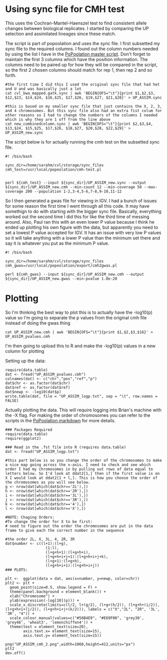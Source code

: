 # Using sync file for CMH test
This uses the Cochran-Mantel-Haenszel test to find consistent allele changes between biological replicates. I started by comparing the UP selection and assimilated lineages since these match.

The script is part of popoolation and uses the sync file. I first subsetted my sync file to the required columns. I found out the column numbers needed by using the list I have in the [PoPoolation master script](https://github.com/srmarzec/CVL_SequenceAnaylsis/blob/master/PoPoolation.md). Don't forget to maintain the first 3 columns which have the position information. The columns need to be paired up for how they will be compared in the script, so the first 2 chosen columns should match for rep 1, then rep 2 and so forth. 
```
#the first time I did this I used the original sync file that had het and U and was basically just a lot
cat cvl_bwa_mapped.gatk.sync | awk 'BEGIN{OFS="\t"}{print $1,$2,$3, $12,$23, $14,$24, $16,$25, $17,$26, $19,$27, $21,$28}' > UP_ASSIM.sync

#this is based on my smaller sync file that just contains the X, 2, 3, and 4 chromosomes. But this sync file also had an extra fist colum for other reasons so I had to change the numbers of the columns I needed which is why they are 1 off from the line above
cat new_combinedcolumn.sync | awk 'BEGIN{OFS="\t"}{print $2,$3,$4, $13,$24, $15,$25, $17,$26, $18,$27, $20,$28, $22,$29}' > UP_ASSIM_new.sync
```
The script below is for actually running the cmh test on the subsetted sync file.
```
#! /bin/bash

sync_dir=/home/sarahm/cvl/storage/sync_files
cmh_test=/usr/local/popoolation/cmh-test.pl


perl ${cmh_test} --input ${sync_dir}/UP_ASSIM_new.sync --output ${sync_dir}/UP_ASSIM_new.cmh --min-count 12 --min-coverage 50 --max-coverage 200 --population 1-2,3-4,5-6,7-8,9-10,11-12
```
So I then generated a gwas file for viewing in IGV. I had a bunch of issues for some reason the first time I went through all this code. It may have somethign to do with starting with the bigger sync file. Basically, everything worked out the second time I did this for like the third time of messing around. Also, Paul ran this with an even lower P value because I think he ended up plotting his own figure with the data, but apparently you need to set a lowest P value accepted for IGV. It has an issue with very low P values so it will take anything with a lower P value than the minimum set there and say it is whatever you put as the minimum P value. 
```
#! /bin/bash

sync_dir=/home/sarahm/cvl/storage/sync_files
cmh_gwas=/usr/local/popoolation/export/cmh2gwas.pl

perl ${cmh_gwas} --input ${sync_dir}/UP_ASSIM_new.cmh --output ${sync_dir}/UP_ASSIM_new.gwas --min-pvalue 1.0e-20
```
# Plotting
So I'm thinking the best way to plot this is to actually have the -log10(p) value so I'm going to separate the p values from the original cmh file instead of doing the gwas thing
```
cat UP_ASSIM_new.cmh | awk 'BEGIN{OFS="\t"}{print $1,$2,$3,$16}' > UP_ASSIM_pvalues.cmh
```
I'm then going to upload this to R and make the -log10(p) values in a new column for plotting

Setting up the data:
```
require(data.table)
dat <- fread("UP_ASSIM_pvalues.cmh")
colnames(dat) <- c("chr","pos","ref","p")
dat$chr <- as.factor(dat$chr)
dat$ref <- as.factor(dat$ref)
dat$newp <- -log10(dat$p)
write.table(dat, file = "UP_ASSIM_logp.txt", sep = "\t", row.names = FALSE)
```
Actually plotting the data. This will require logging into Brian's machine with the -X flag. For making the order of chromosomes you can refer to the scripts in the [PoPoolation markdown](https://github.com/srmarzec/CVL_SequenceAnaylsis/blob/master/PoPoolation.md) for more details.
```
### Packages Required 
require(data.table)
require(ggplot2)

### Read in the .fst file into R (requires data.table)
dat <- fread("UP_ASSIM_logp.txt")

#this part below is so you change the order of the chromosomes to make a nice map going across the x-axis. I need to check and see which order I had my chromosomes in by pulling out rows of data equal to letters below. So I'd look at ddat2[1,] then if the first value is on X I would look at ddat2[1 + l,]. This is how you choose the order of the chromosomes as you will see below.
g <- nrow(dat[which(dat$chr=='2L'),])
h <- nrow(dat[which(dat$chr=='2R'),])
i <- nrow(dat[which(dat$chr=='3L'),])
j <- nrow(dat[which(dat$chr=='3R'),])
k <- nrow(dat[which(dat$chr=='4'),])
l <- nrow(dat[which(dat$chr=='X'),])

#NOTE: Chaging Orders:
#To change the order for X to be first:
# need to figure out the order the chromosomes are put in the data frame to give each the correct number in the sequence

#the order 2L, X, 3L, 4, 2R, 3R
dat$number <- c((l+1):(l+g),
                  (1:l),
                  (l+g+h+1):(l+g+h+i),
                  (l+g+h+i+j+1):(l+g+h+i+j+k),
                  (l+g+1):(l+g+h),
                  (l+g+h+i+1):(l+g+h+i+j)) 
### PLOTS:

plt <-  ggplot(data = dat, aes(x=number, y=newp, color=chr))
plt2 <- plt + 
  geom_point(size=0.5, show.legend = F) + 
  theme(panel.background = element_blank()) +
  xlab("Chromosome") +
  ylab(expression(-log[10](p))) +
  scale_x_discrete(limits=c(l/2, l+(g/2), (l+g+(h/2)), (l+g+h+(i/2)), (l+g+h+i+(j/2)), (l+g+h+i+j+(k/2))), labels = c("X","2L", "2R", '3L', '3R', "4")) +
  scale_colour_manual(values=c("#56B4E9", "#E69F00", 'grey30', 'grey46', 'wheat3', 'lemonchiffon4')) +
  theme(text = element_text(size=20),
        axis.text.x= element_text(size=15), 
        axis.text.y= element_text(size=15))

png("UP_ASSIM_cmh_2.png",width=1060,height=412,units="px")
plt2
dev.off()
```
